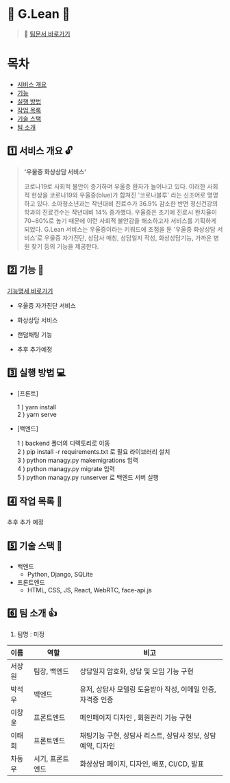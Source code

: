 # :rocket: G.Lean :rocket:

>  :memo: [팀문서 바로가기](https://www.notion.so/bff205392c824a1483daded64c6bc6a0)

# 목차

- [서비스 개요](#1-서비스-개요)
- [기능](#2-기능)
- [실행 방법](#3-실행-방법)
- [작업 목록](#4-작업-목록)
- [기술 스택](#5-기술-스택)
- [팀 소개](#6-팀-소개)

## :one: 서비스 개요 :unlock:

> **'우울증 화상상담 서비스'**
>
> 코로나19로 사회적 불안이 증가하며 우울증 환자가 늘어나고 있다. 이러한 사회적 현상을 코로나19와 우울증(blue)가 합쳐진 '코로나블루' 라는 신조어로 명명하고 있다. 소아청소년과는 작년대비 진료수가 36.9% 감소한 반면 정신건강의학과의 진료건수는 작년대비 14% 증가했다. 우울증은 초기에 진료시 완치율이 70~80%로 높기 때문에 이런 사회적 불안감을 해소하고자 서비스를 기획하게 되었다. G.Lean 서비스는 우울증이라는 키워드에 초점을 둔 '우울증 화상상담 서비스'로 우울증 자가진단, 상담사 매칭, 상담일지 작성, 화상상담기능, 가까운 병원 찾기 등의 기능을 제공한다.


## :two: 기능 :pushpin:

[기능명세 바로가기](https://docs.google.com/spreadsheets/d/1EBdgfwf9YY9ZuJqzH5YAIjKZJgPpBEUIhQwHyspVMMM/edit#gid=0)

- 우울증 자가진단 서비스

- 화상상담 서비스

- 랜덤채팅 기능

- 추후 추가예정

## :three: 실행 방법 :computer:

- [프론트]

  1 ) yarn install  
  2 ) yarn serve

- [백엔드]

  1 ) backend 폴더의 디렉토리로 이동  
  2 ) pip install -r requirements.txt 로 필요 라이브러리 설치  
  3 ) python managy.py makemigrations 입력  
  4 ) python managy.py migrate 입력  
  5 ) python managy.py runserver 로 백엔드 서버 실행

## :four: 작업 목록 :pencil:

추후 추가 예정 

## :five: 기술 스택 :game_die:

- 백엔드
  - Python, Django, SQLite
- 프론트엔드
  - HTML, CSS, JS, React, WebRTC, face-api.js

## :six: 팀 소개 :thumbsup:

1. 팀명 : 미정

| 이름   | 역할             | 비고                                                        |
| :----- | ---------------- | ----------------------------------------------------------- |
| 서상원 | 팀장, 백엔드     | 상담일지 암호화, 상담 및 모임 기능 구현                     |
| 박석우 | 백엔드           | 유저, 상담사 모델링 도움받아 작성, 이메일 인증, 자격증 인증 |
| 이창윤 | 프론트엔드       | 메인페이지 디자인 , 회원관리 기능 구현                      | 
| 이태희 | 프론트엔드       | 채팅기능 구현, 상담사 리스트, 상담사 정보, 상담예약, 디자인 |                                                           |
| 차동우 | 서기, 프론트엔드 | 화상상담 페이지, 디자인, 배포, CI/CD, 발표                  |

